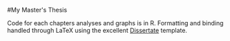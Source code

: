 #My Master's Thesis

Code for each chapters analyses and graphs is in R. Formatting and binding handled through LaTeX using the excellent [Dissertate](http://dissertate.io/) template.